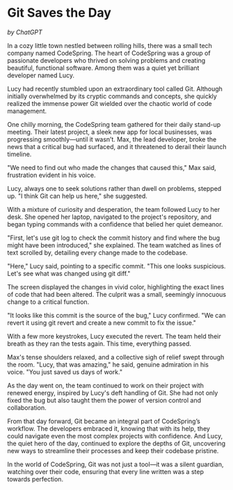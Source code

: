 # Git Saves the Day
*by ChatGPT*


In a cozy little town nestled between rolling hills, there was a small tech company named CodeSpring. The heart of CodeSpring was a group of passionate developers who thrived on solving problems and creating beautiful, functional software. Among them was a quiet yet brilliant developer named Lucy.

Lucy had recently stumbled upon an extraordinary tool called Git. Although initially overwhelmed by its cryptic commands and concepts, she quickly realized the immense power Git wielded over the chaotic world of code management.

One chilly morning, the CodeSpring team gathered for their daily stand-up meeting. Their latest project, a sleek new app for local businesses, was progressing smoothly—until it wasn’t. Max, the lead developer, broke the news that a critical bug had surfaced, and it threatened to derail their launch timeline.

"We need to find out who made the changes that caused this," Max said, frustration evident in his voice.

Lucy, always one to seek solutions rather than dwell on problems, stepped up. "I think Git can help us here," she suggested.

With a mixture of curiosity and desperation, the team followed Lucy to her desk. She opened her laptop, navigated to the project's repository, and began typing commands with a confidence that belied her quiet demeanor.

"First, let's use git log to check the commit history and find where the bug might have been introduced," she explained. The team watched as lines of text scrolled by, detailing every change made to the codebase.

"Here," Lucy said, pointing to a specific commit. "This one looks suspicious. Let's see what was changed using git diff."

The screen displayed the changes in vivid color, highlighting the exact lines of code that had been altered. The culprit was a small, seemingly innocuous change to a critical function.

"It looks like this commit is the source of the bug," Lucy confirmed. "We can revert it using git revert and create a new commit to fix the issue."

With a few more keystrokes, Lucy executed the revert. The team held their breath as they ran the tests again. This time, everything passed.

Max's tense shoulders relaxed, and a collective sigh of relief swept through the room. "Lucy, that was amazing," he said, genuine admiration in his voice. "You just saved us days of work."

As the day went on, the team continued to work on their project with renewed energy, inspired by Lucy's deft handling of Git. She had not only fixed the bug but also taught them the power of version control and collaboration.

From that day forward, Git became an integral part of CodeSpring’s workflow. The developers embraced it, knowing that with its help, they could navigate even the most complex projects with confidence. And Lucy, the quiet hero of the day, continued to explore the depths of Git, uncovering new ways to streamline their processes and keep their codebase pristine.

In the world of CodeSpring, Git was not just a tool—it was a silent guardian, watching over their code, ensuring that every line written was a step towards perfection.